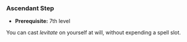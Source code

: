 ### Ascendant Step
- **Prerequisite:** 7th level

You can cast *levitate* on yourself at will, without expending a spell slot.

<!--

-<< CHANGES >>-
- moved from 9th level
- 2nd-level at-will available by 7th

-->
